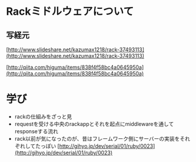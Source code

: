 # Rackミドルウェアについて

## 写経元

[http://www.slideshare.net/kazumax1218/rack-37493113](http://www.slideshare.net/kazumax1218/rack-37493113)

[http://qiita.com/higuma/items/838f4f58bc4a0645950a](http://qiita.com/higuma/items/838f4f58bc4a0645950a)

# 学び

- rackの仕組みをざっと見
- requestを受ける中央のrackappとそれを起点にmiddlewareを通してresponseする流れ
- rack以前が気になったのが、昔はフレームワーク側にサーバーの実装をそれぞれしてたっぽい [http://gihyo.jp/dev/serial/01/ruby/0023](http://gihyo.jp/dev/serial/01/ruby/0023)